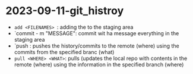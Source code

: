 # 2023-09-11-git_histroy

- `add <FILENAMES> `: adding the <FILENAMES> to the staging area
- `commit - m "MESSAGE": commit wit ha message everything in the staging area
- `push <WHERE><WHAT>: pushes the history/commits to the remote (where) using the commits from the specified branc (what)
- `pull <WHERE> <WHAT>`: pulls (updates the local repo with contents in the remote (where) using the information in the specified branch (where)